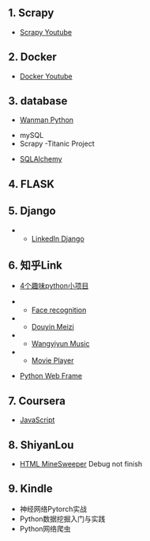 ## 1. Scrapy
* [Scrapy Youtube](https://www.youtube.com/watch?v=ve_0h4Y8nuI&list=PLhTjy8cBISEqkN-5Ku_kXG4QW33sxQo0t)

## 2. Docker
* [Docker Youtube](https://www.youtube.com/watch?v=zJ6WbK9zFpI)


## 3. database
* [Wanman Python](https://www.wanmen.org/courses/5ec63856ece27dd567a1f2c6/lectures/5efd8606c03106270a97020d)
- mySQL
- Scrapy
-Titanic Project
* [SQLAlchemy](https://www.shiyanlou.com/courses/724)

## 4. FLASK

## 5. Django
- * [LinkedIn Django](https://www.linkedin.com/learning/learning-django-2018/install-python-and-django?u=43752620)

## 6. 知乎Link
* [4个趣味python小项目](https://mp.weixin.qq.com/s/HVJoOJmmDWxudqtOU9BeTA)
- * [Face recognition](https://github.com/ageitgey/face_recognition/blob/master/README_Simplified_Chinese.md)
- * [Douyin Meizi](https://github.com/wangshub/Douyin-Bot)
- * [Wangyiyun Music](https://github.com/darknessomi/musicbox)
- * [Movie Player](https://github.com/Zulko/moviepy)

* [Python Web Frame](https://mp.weixin.qq.com/s/PDD8C_9AWcRWtCpy5JatMw)

## 7. Coursera
* [JavaScript](https://www.coursera.org/learn/html-css-javascript-for-web-developers/home/welcome)

## 8. ShiyanLou
* [HTML MineSweeper](https://www.shiyanlou.com/courses/144) Debug not finish

## 9. Kindle
- 神经网络Pytorch实战
- Python数据挖掘入门与实践
- Python网络爬虫
